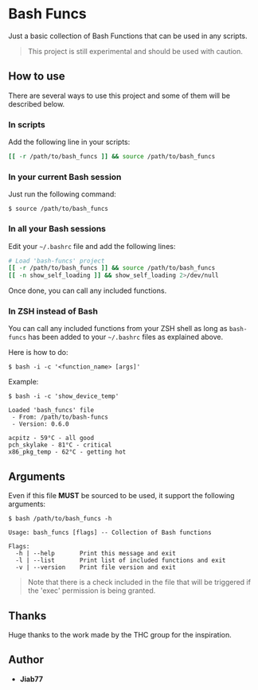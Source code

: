 # Bash Funcs

Just a basic collection of Bash Functions that can be used in any scripts.

> This project is still experimental and should be used with caution.

## How to use

There are several ways to use this project and some of them will be described below.

### In scripts

Add the following line in your scripts:

```bash
[[ -r /path/to/bash_funcs ]] && source /path/to/bash_funcs
```

### In your current Bash session

Just run the following command:

```console
$ source /path/to/bash_funcs
```

### In all your Bash sessions

Edit your `~/.bashrc` file and add the following lines:

```bash
# Load 'bash-funcs' project
[[ -r /path/to/bash_funcs ]] && source /path/to/bash_funcs
[[ -n show_self_loading ]] && show_self_loading 2>/dev/null
```

Once done, you can call any included functions.

### In ZSH instead of Bash

You can call any included functions from your ZSH shell as long as `bash-funcs` has been added to your `~/.bashrc` files as explained above.

Here is how to do:

```console
$ bash -i -c '<function_name> [args]'
```

Example:

```console
$ bash -i -c 'show_device_temp'

Loaded 'bash_funcs' file
 - From: /path/to/bash-funcs
 - Version: 0.6.0

acpitz - 59°C - all good
pch_skylake - 81°C - critical
x86_pkg_temp - 62°C - getting hot

```

## Arguments

Even if this file __MUST__ be sourced to be used, it support the following arguments:

```console
$ bash /path/to/bash_funcs -h

Usage: bash_funcs [flags] -- Collection of Bash functions

Flags:
  -h | --help		Print this message and exit
  -l | --list		Print list of included functions and exit
  -v | --version	Print file version and exit

```

> Note that there is a check included in the file that will be triggered if the 'exec' permission is being granted.

## Thanks

Huge thanks to the work made by the THC group for the inspiration.

## Author

* __Jiab77__

